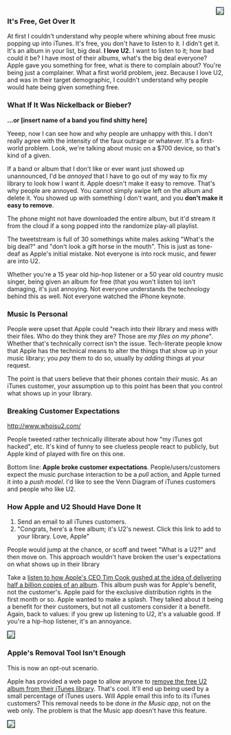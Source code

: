 <!--{Title:"Apple Delivered A Free Album And Broke User Expectations About The User's Music Library",Intro:"Apple delivered/pushed free music to 500,000 iTunes accounts. Some people reacted negatively, and it's kind of understandable.", PublishedOn:"15-Sep-2014"}-->

<style type="text/css">img {border: 1px solid black}</style>

<img src="http://i.imgur.com/BPT0SmGm.jpg" style="float:right" />

### It's Free, Get Over It

At first I couldn't understand why people where whining about free music popping up into iTunes. It's free, you don't have to listen to it. I didn't get it. It's an album in your list, big deal. **I love U2.**
I want to listen to it; how bad could it be? I have most of their albums, what's the big deal everyone? Apple gave you something for free, what is there to complain about? You're being just a complainer. What a first world problem, jeez. Because I love U2, and was in their target demographic, I couldn't understand why people would hate being given something free.

### What If It Was Nickelback or Bieber?

**...or [insert name of a band you find shitty here]**

Yeeep, now I can see how and why people are unhappy with this. I don't really agree with the intensity of the faux outrage or whatever. It's a first-world problem. Look, we're talking about music on a $700 device, so that's kind of a given.

If a band or album that I don't like or ever want just showed up unannounced, I'd be *annoyed* that I have to go out of my way to fix my library to look how I want it. Apple doesn't make it easy to remove. That's why people are annoyed. You cannot simply swipe left on the album and delete it. You showed up with something I don't want, and you **don't make it easy to remove**.

The phone might not have downloaded the entire album, but it'd stream it from the cloud if a song popped into the randomize play-all playlist.

The tweetstream is full of 30 somethings white males asking "What's the big deal?" and "don't look a gift horse in the mouth". This is just as tone-deaf as Apple's initial mistake. Not everyone is into rock music, and fewer are into U2.

Whether you're a 15 year old hip-hop listener or a 50 year old country music singer, being given an album for free (that you won't listen to) isn't damaging, it's just annoying. Not everyone understands the technology behind this as well. Not everyone watched the iPhone keynote.

### Music Is Personal

People were upset that Apple could "reach into their library and mess with their files. Who do they think they are? Those are *my files on my phone*". Whether that's technically correct isn't the issue. Tech-literate people know that Apple has the technical means to alter the things that show up in your music library; you *pay* them to do so, usually by *adding* things at your request.

The point is that users believe that their phones contain *their* music. As an iTunes customer, your assumption up to this point has been that you control what shows up in your library. 

### Breaking Customer Expectations

http://www.whoisu2.com/

People tweeted rather technically illiterate about how "my iTunes got hacked", etc. It's kind of funny to see clueless people react to publicly, but Apple kind of played with fire on this one.

Bottom line: **Apple broke customer expectations**. People/users/customers expect the music purchase interaction to be a *pull* action, and Apple turned it into a *push model*. I'd like to see the Venn Diagram of iTunes customers and people who like U2.

### How Apple and U2 Should Have Done It

1. Send an email to all iTunes customers. 
2. "Congrats, here's a free album; it's U2's newest. Click this link to add to your library. Love, Apple"

People would jump at the chance, or scoff and tweet "What is a U2?" and then move on. This approach wouldn't have broken the user's expectations on what shows up in their library 

Take a [listen to how Apple's CEO Tim Cook gushed at the idea of delivering half a billion copies of an album](https://www.youtube.com/watch?v=38IqQpwPe7s#t=6696). This album push was for Apple's benefit, not the customer's. Apple paid for the exclusive distribution rights in the first month or so. Apple wanted to make a splash. They talked about it being a benefit for their customers, but not all customers consider it a benefit. Again, back to values: if you grew up listening to U2, it's a valuable good. If you're a hip-hop listener, it's an annoyance.

![](http://i.imgur.com/VZJjlkkl.png)

### Apple's Removal Tool Isn't Enough

This is now an opt-out scenario. 

Apple has provided a web page to allow anyone to [remove the free U2 album from their iTunes library](http://support.apple.com/kb/HT6439). That's cool. It'll end up being used by a small percentage of iTunes users. Will Apple email this info to its iTunes customers? This removal needs to be done *in the Music app*, not on the web only. The problem is that the Music app doesn't have this feature. 

![](http://i.imgur.com/gNlXG8y.png)
     